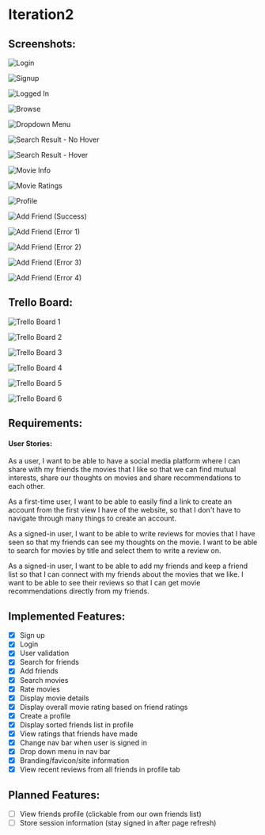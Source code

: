 # Iteration2

## Screenshots:
![Login](https://csil-git1.cs.surrey.sfu.ca/sjanke/301396991_group_project/-/blob/master/iteration2/images/Login.png?raw=true)

![Signup](https://csil-git1.cs.surrey.sfu.ca/sjanke/301396991_group_project/-/blob/master/iteration2/images/Signup.png?raw=true)

![Logged In](https://csil-git1.cs.surrey.sfu.ca/sjanke/301396991_group_project/-/blob/master/iteration2/images/LoggedIn1.png?raw=true)

![Browse](https://csil-git1.cs.surrey.sfu.ca/sjanke/301396991_group_project/-/blob/master/iteration2/images/Browse.png?raw=true)

![Dropdown Menu](https://csil-git1.cs.surrey.sfu.ca/sjanke/301396991_group_project/-/blob/master/iteration2/images/Search-Dropdown.png?raw=true)

![Search Result - No Hover](https://csil-git1.cs.surrey.sfu.ca/sjanke/301396991_group_project/-/blob/master/iteration2/SearchResult-NoHover/search.png?raw=true)

![Search Result - Hover](https://csil-git1.cs.surrey.sfu.ca/sjanke/301396991_group_project/-/blob/master/iteration2/SearchResult-Hover/search.png?raw=true)

![Movie Info](https://csil-git1.cs.surrey.sfu.ca/sjanke/301396991_group_project/-/blob/master/iteration2/MovieInfo/search.png?raw=true)

![Movie Ratings](https://csil-git1.cs.surrey.sfu.ca/sjanke/301396991_group_project/-/blob/master/iteration2/MovieInfo-Ratings/search.png?raw=true)

![Profile](https://csil-git1.cs.surrey.sfu.ca/sjanke/301396991_group_project/-/blob/master/iteration2/Profile-FriendList/search.png?raw=true)

![Add Friend (Success)](https://csil-git1.cs.surrey.sfu.ca/sjanke/301396991_group_project/-/blob/master/iteration2/AddFriendSuccess/search.png?raw=true)

![Add Friend (Error 1)](https://csil-git1.cs.surrey.sfu.ca/sjanke/301396991_group_project/-/blob/master/iteration2/AddFriendError1/search.png?raw=true)

![Add Friend (Error 2)](https://csil-git1.cs.surrey.sfu.ca/sjanke/301396991_group_project/-/blob/master/iteration2/AddFriendError2/search.png?raw=true)

![Add Friend (Error 3)](https://csil-git1.cs.surrey.sfu.ca/sjanke/301396991_group_project/-/blob/master/iteration2/AddFriendError3/search.png?raw=true)

![Add Friend (Error 4)](https://csil-git1.cs.surrey.sfu.ca/sjanke/301396991_group_project/-/blob/master/iteration2/AddFriendError4/search.png?raw=true)


## Trello Board:

![Trello Board 1](https://csil-git1.cs.surrey.sfu.ca/sjanke/301396991_group_project/-/blob/master/iteration2/images/Trello1.png?raw=true)

![Trello Board 2](https://csil-git1.cs.surrey.sfu.ca/sjanke/301396991_group_project/-/blob/master/iteration2/images/Trello2.png?raw=true)

![Trello Board 3](https://csil-git1.cs.surrey.sfu.ca/sjanke/301396991_group_project/-/blob/master/iteration2/images/Trello3.png?raw=true)

![Trello Board 4](https://csil-git1.cs.surrey.sfu.ca/sjanke/301396991_group_project/-/blob/master/iteration2/images/Trello4.png?raw=true)

![Trello Board 5](https://csil-git1.cs.surrey.sfu.ca/sjanke/301396991_group_project/-/blob/master/iteration2/images/Trello5.png?raw=true)

![Trello Board 6](https://csil-git1.cs.surrey.sfu.ca/sjanke/301396991_group_project/-/blob/master/iteration2/images/Trello6.png?raw=true)


## Requirements:

#### User Stories:
As a user, I want to be able to have a social media platform where I can share with my friends the movies that I like so that we can find mutual interests, share our thoughts on movies and share recommendations to each other.

As a first-time user, I want to be able to easily find a link to create an account from the first view I have of the website, so that I don't have to navigate through many things to create an account.

As a signed-in user, I want to be able to write reviews for movies that I have seen so that my friends can see my thoughts on the movie. I want to be able to search for movies by title and select them to write a review on.

As a signed-in user, I want to be able to add my friends and keep a friend list so that I can connect with my friends about the movies that we like. I want to be able to see their reviews so that I can get movie recommendations directly from my friends.

## Implemented Features:
- [x] Sign up
- [x] Login
- [x] User validation
- [x] Search for friends
- [x] Add friends
- [x] Search movies
- [x] Rate movies
- [x] Display movie details
- [x] Display overall movie rating based on friend ratings
- [x] Create a profile
- [x] Display sorted friends list in profile
- [x] View ratings that friends have made
- [x] Change nav bar when user is signed in
- [x] Drop down menu in nav bar
- [x] Branding/favicon/site information
- [x] View recent reviews from all friends in profile tab

## Planned Features:
- [ ] View friends profile (clickable from our own friends list)
- [ ] Store session information (stay signed in after page refresh)